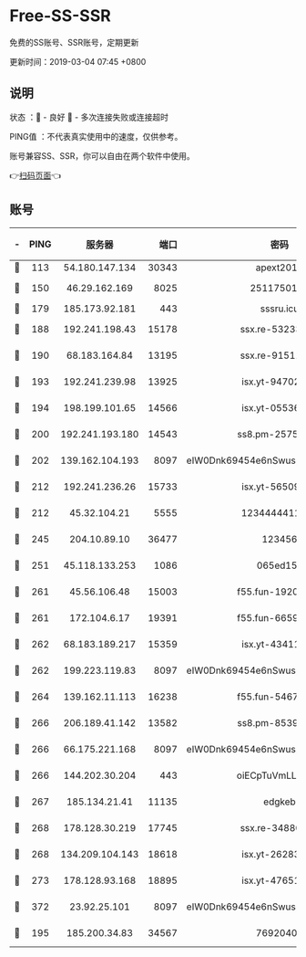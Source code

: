 # Free-SS-SSR

免费的SS账号、SSR账号，定期更新

更新时间：2019-03-04 07:45 +0800

## 说明

状态     ：🙂 - 良好 🙁 - 多次连接失败或连接超时

PING值   ：不代表真实使用中的速度，仅供参考。

账号兼容SS、SSR，你可以自由在两个软件中使用。

👉[扫码页面](https://liesauer.github.io/free-ss-ssr.github.io/)👈

## 账号

|-|PING|服务器|端口|密码|加密方式|区域|
|:----:|:----:|:-----:|-----:|:----:|:----:|:----:|
|🙂|113|54.180.147.134|30343|apext2019|chacha20|KR|
|🙂|150|46.29.162.169|8025|2511750146|aes-256-cfb|RU|
|🙂|179|185.173.92.181|443|sssru.icu|rc4-md5|RU|
|🙂|188|192.241.198.43|15178|ssx.re-53233906|aes-256-cfb|US|
|🙂|190|68.183.164.84|13195|ssx.re-91511451|aes-256-cfb|US|
|🙂|193|192.241.239.98|13925|isx.yt-94702728|aes-256-cfb|US|
|🙂|194|198.199.101.65|14566|isx.yt-05536769|aes-256-cfb|US|
|🙂|200|192.241.193.180|14543|ss8.pm-25759164|aes-256-cfb|US|
|🙂|202|139.162.104.193|8097|eIW0Dnk69454e6nSwuspv9DmS201tQ0D|aes-256-cfb|JP|
|🙂|212|192.241.236.26|15733|isx.yt-56509000|aes-256-cfb|US|
|🙂|212|45.32.104.21|5555|1234444411111|aes-256-cfb|SG|
|🙂|245|204.10.89.10|36477|123456|aes-256-cfb|US|
|🙂|251|45.118.133.253|1086|065ed15a|aes-256-cfb|SG|
|🙂|261|45.56.106.48|15003|f55.fun-19202286|aes-256-cfb|US|
|🙂|261|172.104.6.17|19391|f55.fun-66594253|aes-256-cfb|US|
|🙂|262|68.183.189.217|15359|isx.yt-43411617|aes-256-cfb|SG|
|🙂|262|199.223.119.83|8097|eIW0Dnk69454e6nSwuspv9DmS201tQ0D|aes-256-cfb|US|
|🙂|264|139.162.11.113|16238|f55.fun-54673492|aes-256-cfb|SG|
|🙂|266|206.189.41.142|13582|ss8.pm-85391880|aes-256-cfb|SG|
|🙂|266|66.175.221.168|8097|eIW0Dnk69454e6nSwuspv9DmS201tQ0D|aes-256-cfb|US|
|🙂|266|144.202.30.204|443|oiECpTuVmLLxk4Ts|aes-256-cfb|US|
|🙂|267|185.134.21.41|11135|edgkeb|aes-256-cfb|GB|
|🙂|268|178.128.30.219|17745|ssx.re-34880503|aes-256-cfb|SG|
|🙂|268|134.209.104.143|18618|isx.yt-26283608|aes-256-cfb|SG|
|🙂|273|178.128.93.168|18895|isx.yt-47651683|aes-256-cfb|SG|
|🙂|372|23.92.25.101|8097|eIW0Dnk69454e6nSwuspv9DmS201tQ0D|aes-256-cfb|US|
|🙂|195|185.200.34.83|34567|76920400|aes-256-cfb|US|
